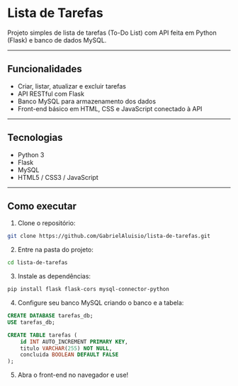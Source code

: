# Lista de Tarefas

Projeto simples de lista de tarefas (To-Do List) com API feita em Python (Flask) e banco de dados MySQL.

---

## Funcionalidades

- Criar, listar, atualizar e excluir tarefas
- API RESTful com Flask
- Banco MySQL para armazenamento dos dados
- Front-end básico em HTML, CSS e JavaScript conectado à API

---

## Tecnologias

- Python 3
- Flask
- MySQL
- HTML5 / CSS3 / JavaScript

---

## Como executar

1. Clone o repositório:  
```bash
git clone https://github.com/GabrielAluisio/lista-de-tarefas.git
```
2. Entre na pasta do projeto:  
```bash
cd lista-de-tarefas
```

3. Instale as dependências:  
```bash
pip install flask flask-cors mysql-connector-python
```

4. Configure seu banco MySQL criando o banco e a tabela:  

```sql
CREATE DATABASE tarefas_db;  
USE tarefas_db;

CREATE TABLE tarefas (  
    id INT AUTO_INCREMENT PRIMARY KEY,  
    titulo VARCHAR(255) NOT NULL,  
    concluida BOOLEAN DEFAULT FALSE  
);
```
5. Abra o front-end no navegador e use!